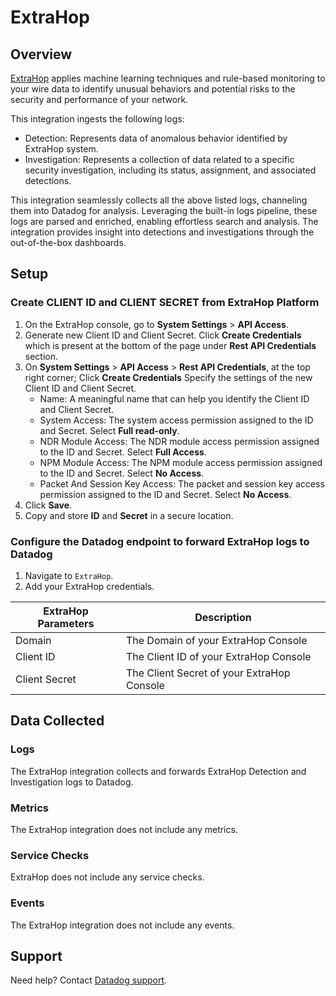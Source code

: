# ExtraHop

## Overview

[ExtraHop][1] applies machine learning techniques and rule-based monitoring to your wire data to identify unusual behaviors and potential risks to the security and performance of your network.

This integration ingests the following logs:

- Detection: Represents data of anomalous behavior identified by ExtraHop system.
- Investigation: Represents a collection of data related to a specific security investigation, including its status, assignment, and associated detections.

This integration seamlessly collects all the above listed logs, channeling them into Datadog for analysis. Leveraging the built-in logs pipeline, these logs are parsed and enriched, enabling effortless search and analysis. The integration provides insight into detections and investigations through the out-of-the-box dashboards.

## Setup

### Create CLIENT ID and CLIENT SECRET from ExtraHop Platform

1. On the ExtraHop console, go to **System Settings** > **API Access**.
2. Generate new Client ID and Client Secret. Click **Create Credentials** which is present at the bottom of the page under **Rest API Credentials** section.
3. On **System Settings** > **API Access** > **Rest API Credentials**, at the top right corner; Click **Create Credentials** Specify the settings of the new Client ID and Client Secret.
    - Name: A meaningful name that can help you identify the Client ID and Client Secret.
    - System Access: The system access permission assigned to the ID and Secret. Select **Full read-only**.
    - NDR Module Access: The NDR module access permission assigned to the ID and Secret. Select **Full Access**.
    - NPM Module Access: The NPM module access permission assigned to the ID and Secret. Select **No Access**.
    - Packet And Session Key Access: The packet and session key access permission assigned to the ID and Secret. Select **No Access**.
4. Click **Save**.
5. Copy and store **ID** and **Secret** in a secure location.

### Configure the Datadog endpoint to forward ExtraHop logs to Datadog

1. Navigate to `ExtraHop`.
2. Add your ExtraHop credentials.

| ExtraHop Parameters                   | Description                                                  |
| ------------------------------------- | ------------------------------------------------------------ |
| Domain                                | The Domain of your ExtraHop Console                          |
| Client ID                             | The Client ID of your ExtraHop Console                       |
| Client Secret                         | The Client Secret of your ExtraHop Console                   |

## Data Collected

### Logs

The ExtraHop integration collects and forwards ExtraHop Detection and Investigation logs to Datadog.

### Metrics

The ExtraHop integration does not include any metrics.

### Service Checks

ExtraHop does not include any service checks.

### Events

The ExtraHop integration does not include any events.

## Support

Need help? Contact [Datadog support][2].

[1]: https://docs.extrahop.com/current/
[2]: https://docs.datadoghq.com/help/